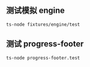 ## 测试模拟 engine

```shell
ts-node fixtures/engine/test
```

## 测试 progress-footer

```shell
ts-node progress-footer.test
```
